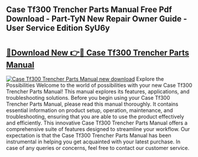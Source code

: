 ## Case Tf300 Trencher Parts Manual Free Pdf Download - Part-TyN New Repair Owner Guide - User Service Edition SyU6y

# <h2><a href="http://bc63061.oget.top/?id=Case+Tf300+Trencher+Parts+Manual">🔗Download New 👉🔴 Case Tf300 Trencher Parts Manual</a></h2>

[![Case Tf300 Trencher Parts Manual new download](https://i.imgur.com/5g1atiW.png)](http://bc63061.oget.top/?id=Case+Tf300+Trencher+Parts+Manual)
Explore the Possibilities Welcome to the world of possibilities with your new Case Tf300 Trencher Parts Manual! This manual explores its features, applications, and troubleshooting solutions. Before you begin using your Case Tf300 Trencher Parts Manual, please read this manual thoroughly. It contains essential information on product setup, operation, maintenance, and troubleshooting, ensuring that you are able to use the product effectively and efficiently. This innovative Case Tf300 Trencher Parts Manual offers a comprehensive suite of features designed to streamline your workflow. Our expectation is that the Case Tf300 Trencher Parts Manual has been instrumental in helping you get acquainted with your latest purchase. In case of any queries or concerns, feel free to contact our customer service.
